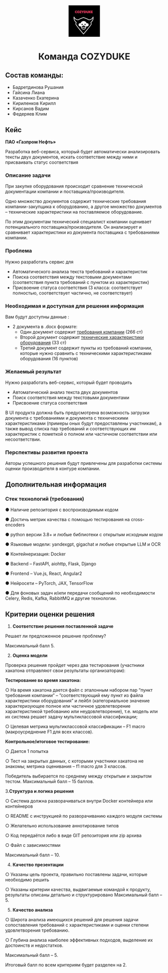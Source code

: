 <h1 style="text-align: center;"><img src="Images\photo_2024-04-15_20-49-37.jpg" height="100" /></h1>
<h1 align="center">Команда COZYDUKE</a> 


## Состав команды:
 - Бадретдинова Рушания
 - Гайсина Лиана 
 - Казаченко Екатерина
 - Кириленков Кирилл
 - Кирсанов Вадим
 - Федеряев Клим

## Кейс

**ПАО «Газпром Нефть»**

Разработка веб-сервиса, который будет автоматически анализировать тексты двух документов, искать соответствие между ними и присваивать статус соответствия

### Описание задачи
При закупке оборудования происходит сравнение технической документации компании и поставщика/производителя. 

Одно множество документов содержит технические требования компании-закупщика к оборудованию, а другое множество документов – технические характеристики на поставляемое оборудование. 

По этим документам технический специалист компании оценивает потенциального поставщика/производителя. Он анализирует и сравнивает характеристики из документа поставщика с требованиями компании.

### Проблема

Нужно разработать сервис для
 - Автоматического анализа текста требований и характеристик
 - Поиска соответствия между текстовыми документами
(соответствия пункта требований с пунктом из характеристик)
 - Присвоение статуса соответствия (3 класса: соответствует полностью, соответствует частично, не соответствует)

### Необходимая и доступная для решения информация
Вам будут доступны данные :

 - 2 документа в .docx формате:
     - Один документ содержит [требования компании](data/file.docx) (266 ст)
     - Второй документ содержит [технические характеристики оборудования](data/sample.docx) (33 ст)
     - Третий документ содержит пункты из требований компании, которые нужно сравнить с техническими характеристиками оборудования (16 пунктов)

### Желаемый результат

Нужно разработать веб-сервис, который будет проводить
- Автоматический анализ текста двух документов
- Поиск соответствия между текстовыми документами
- Присвоение статуса соответствия

В UI продукта должна быть предусмотрена возможность загрузки документа с требованиями и документа с техническими характеристиками (примеры оных будут предоставлены участникам), а также вывод списка пар
требований и соответствующих им характеристик с пометкой о полном или частичном соответствии или несоответствии.

### Перспективы развития проекта 
Авторы успешного решения будут привлечены для разработки системы оценки производителя в контуре компании.

## Дополнительная информация
### Стек технологий (требования)

● Наличие репозитория с воспроизводимым кодом

● Достичь метрик качества с помощью тестирования на cross-encoders

● python версии 3.8+ и любые библиотеки с открытым исходным кодом

● Языковые модели: yandexgpt, gigachat и любые открытые LLM и OCR

● Контейнеризация: Docker

● Backend – FastAPI, aiohttp, Flask, Django

● Frontend – Vue.js, React, Angular2

● Нейросети – PyTorch, JAX, TensorFlow

● Для фоновых задач и/или передачи сообщений по необходимости Celery, Redis, Kafka, RabbitMQ и другие технологии.

## Критерии оценки решения
1. **Соответствие решения поставленной задаче**

Решает ли предложенное решение проблему? 

Максимальный балл 5.

2. **Оценка модели**

Проверка решения пройдет через два тестирования (участники
хакатона отправляют свои результаты организаторам):

**Тестирование во время хакатона:**

○ На время хакатона дается файл с эталонным набором пар “пункт требования компании” – ”соответствующий ему пункт из файла характеристики оборудования” и лейбл (категориальное значение характеризующее полное или частичное удовлетворение характеристикой требованию или неудовлетворение), т.е. модель или их система решает задачу мультиклассовой классификации;

○ Целевая метрика мультиклассовой классификации – F1 macro
(макроусреднение F1 для всех классов).

**Контрольное/итоговое тестирование:**

○ Дается 1 попытка

○ Тест на закрытых данных, с которыми участники хакатона не знакомы; метрика оценивания – f1 macro для 3 классов.


Победитель выбирается по среднему между открытым и закрытом тестом. Максимальный балл – 15 баллов.

3.**Структура и логика решения**

○ Система должна разворачиваться внутри Docker контейнера или контейнеров

○ README с инструкцией по разворачиванию каждого модуля
системы

○ Желательно использование аннотирование типов

○ Код передаётся либо в виде GIT репозитория или zip архива 

○ Файл с зависимостями

Максимальный балл – 10.


4. **Качество презентации**

○ Указаны цель проекта, правильно поставлены задачи, которые необходимо решить

○ Указаны критерии качества, выдвигаемые командой к продукту, результаты описаны детально и структурировано
Максимальный балл – 5.

5. **Качество анализа**

○ Широта анализа имеющихся решений для решения задачи
сопоставления требований с характеристиками и оценки степени удовлетворения требованию.

○ Глубина анализа наиболее эффективных подходов, выделение их достоинств и недостатков.

Максимальный балл – 5.

Итоговый балл по всем критериям будет разделен на 2.
